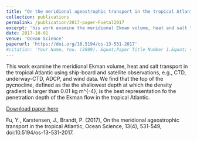 ```yaml
---
title: "On the meridional ageostrophic transport in the tropical Atlantic"
collection: publications
permalink: /publication/2017-paper-Fuetal2017
excerpt: 'his work examine the meridional Ekman volume, heat and salt transport in the tropical Atlantic using ship-board and satellite observations, e.g., CTD, underway-CTD, ADCP, and wind data. We find that the top of the pycnocline is the best representation fo the penetration depth of the Ekman flow in the tropical Atlantic.'
date: 2017-10-01
venue: 'Ocean Science'
paperurl: 'https://doi.org/10.5194/os-13-531-2017'
#citation: 'Your Name, You. (2009). &quot;Paper Title Number 1.&quot; <i>Journal 1</i>. 1(1).'
---
```

This work examine the meridional Ekman volume, heat and salt transport in the tropical Atlantic using ship-board and satellite observations, e.g., CTD, underway-CTD, ADCP, and wind data. We find that the top of the pycnocline, defined as the the shallowest depth at which the density gradient is larger than 0.01 kg m^{-4}, is the best representation fo the penetration depth of the Ekman flow in the tropical Atlantic.

[Download paper here](http://fuyao5411.github.io/papers/Fu2017.pdf)

Fu, Y., Karstensen, J., Brandt, P. (2017), On the meridional ageostrophic transport in the tropical Atlantic, Ocean Science, 13(4), 531-549, doi:10.5194/os-13-531-2017.